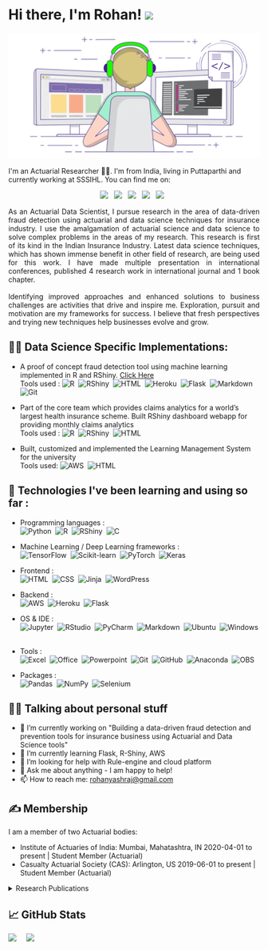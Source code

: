 # Hi there, I'm Rohan! <img src="https://raw.githubusercontent.com/MartinHeinz/MartinHeinz/master/wave.gif" width="30px">
<p align='center'>
<img src="img/header.gif">
</p>
<!-- 
I'm Rohan 👨‍💻 & I'm a actuarial researcher. I'm from India, living in Puttaparthi and currently working at SSSIHL. You can find me on [![Twitter][1.2]][1],  or on [![LinkedIn][3.2]][3].
-->

I'm an Actuarial Researcher 👨‍💻. I'm from India, living in Puttaparthi and currently working at SSSIHL. You can find me on:

<p align='center'>
    <a href="https://www.linkedin.com/in/rohanyashraj/">
        <img src="https://img.shields.io/badge/LinkedIn-0077B5?&style=for-the-badge&logo=linkedin&logoColor=white" /></a>&nbsp;&nbsp;
    <a href="https://www.researchgate.net/profile/Rohan_Gupta54">
        <img src="https://img.shields.io/badge/ResearchGate-00CCBB?style=for-the-badge&logo=researchgate&logoColor=white" /></a>&nbsp;&nbsp;
    <a href="https://orcid.org/0000-0003-2404-8036">
        <img src="https://img.shields.io/badge/ORCID-A6CE39?style=for-the-badge&logo=orcid&logoColor=white" /></a>&nbsp;&nbsp;
    <a href="https://www.instagram.com/rohanyashraj/">
        <img src="https://img.shields.io/badge/instagram-E4405F?&style=for-the-badge&logo=instagram&logoColor=white" /></a>&nbsp;&nbsp;
    <a href="https://www.facebook.com/rohanyashraj/">
        <img src="https://img.shields.io/badge/Facebook-1877F2?style=for-the-badge&logo=facebook&logoColor=white" /></a>&nbsp;&nbsp;
</p>

<p align='justify'>
As an Actuarial Data Scientist, I pursue research in the area of data-driven fraud detection using actuarial and data science techniques for insurance industry. I use the amalgamation of actuarial science and data science to solve complex problems in the areas of my research. This research is first of its kind in the Indian Insurance Industry. Latest data science techniques, which has shown immense benefit in other field of research, are being used for this work. I have made multiple presentation in international conferences, published 4 research work in international journal and 1 book chapter.
    <br/>
    <br/>
Identifying improved approaches and enhanced solutions to business challenges are activities that drive and inspire me. Exploration, pursuit and motivation are my frameworks for success. I believe that fresh perspectives and trying new techniques help businesses evolve and grow.
</p>

## 👨‍💻 Data Science Specific Implementations:

- A proof of concept fraud detection tool using machine learning implemented in R and RShiny. [Click Here](https://sssihltechactuarial.shinyapps.io/frauddetection/) <br/>
    Tools used : 
    ![R](https://img.shields.io/badge/R-276DC3?logo=r&logoColor=white)&nbsp;
    ![RShiny](https://img.shields.io/badge/R_Shiny-13B5EA?logo=r&logoColor=white)&nbsp;
    ![HTML](https://img.shields.io/badge/HTML-E34F26?logo=html5&logoColor=white)&nbsp;
    ![Heroku](https://img.shields.io/badge/Heroku-430098?logo=heroku&logoColor=white)&nbsp;
    ![Flask](https://img.shields.io/badge/Flask-000000?logo=flask&logoColor=white)&nbsp;
    ![Markdown](https://img.shields.io/badge/Markdown-333333?logo=markdown&logoColor=white)&nbsp;
    ![Git](https://img.shields.io/badge/Git-05122A?logo=git)&nbsp;
    
- Part of the core team which provides claims analytics for a world’s largest health insurance scheme. Built RShiny dashboard webapp for providing monthly claims analytics <br/>
    Tools used :
    ![R](https://img.shields.io/badge/R-276DC3?logo=r&logoColor=white)&nbsp;
    ![RShiny](https://img.shields.io/badge/R_Shiny-13B5EA?logo=r&logoColor=white)&nbsp;
    ![HTML](https://img.shields.io/badge/HTML-E34F26?logo=html5&logoColor=white)&nbsp;

- Built, customized and implemented the Learning Management System for the university<br/>
    Tools used:
    ![AWS](https://img.shields.io/badge/Amazon_AWS-232F3E?logo=amazon-aws&logoColor=white)&nbsp;
    ![HTML](https://img.shields.io/badge/HTML-E34F26?logo=html5&logoColor=white)&nbsp;


## 🔧 Technologies I've been learning and using so far :
- Programming languages : <br />
    ![Python](https://img.shields.io/badge/Python-3776AB?logo=python&logoColor=white)&nbsp;
    ![R](https://img.shields.io/badge/R-276DC3?logo=r&logoColor=white)&nbsp;
    ![RShiny](https://img.shields.io/badge/R_Shiny-13B5EA?logo=r&logoColor=white)&nbsp;
    ![C](https://img.shields.io/badge/C-A8B9CC?logo=c&logoColor=white)&nbsp;
    
- Machine Learning / Deep Learning frameworks : <br />
    ![TensorFlow](https://img.shields.io/badge/TensorFlow-FF6F00?logo=TensorFlow&logoColor=white)&nbsp;
    ![Scikit-learn](http://img.shields.io/badge/scikit--learn-F7931E?logo=scikit-learn&logoColor=white)&nbsp;
    ![PyTorch](http://img.shields.io/badge/PyTorch-EE4C2C?logo=pytorch&logoColor=white)&nbsp;
    ![Keras](https://img.shields.io/badge/Keras-D00000?logo=Keras&logoColor=white)&nbsp;
    
- Frontend : <br />
    ![HTML](https://img.shields.io/badge/HTML-E34F26?logo=html5&logoColor=white)&nbsp;
    ![CSS](https://img.shields.io/badge/CSS-1572B6?logo=css3&logoColor=white)&nbsp;
    ![Jinja](https://img.shields.io/badge/Jinja-B41717?logo=jinja&logoColor=white)&nbsp;
    ![WordPress](https://img.shields.io/badge/WordPress-21759B?logo=wordpress&logoColor=white)&nbsp;

- Backend : <br />
    ![AWS](https://img.shields.io/badge/Amazon_AWS-232F3E?logo=amazon-aws&logoColor=white)&nbsp;
    ![Heroku](https://img.shields.io/badge/Heroku-430098?logo=heroku&logoColor=white)&nbsp;
    ![Flask](https://img.shields.io/badge/Flask-000000?logo=flask&logoColor=white)&nbsp;
    
- OS & IDE : <br />
    ![Jupyter](https://img.shields.io/badge/Jupyter-333333?logo=Jupyter)&nbsp;
    ![RStudio](https://img.shields.io/badge/RStudio-75AADB?logo=rstudio&logoColor=white)&nbsp;
    ![PyCharm](https://img.shields.io/badge/PyCharm-000000?logo=pycharm&logoColor=white)&nbsp;
    ![Markdown](https://img.shields.io/badge/Markdown-333333?logo=markdown&logoColor=white)&nbsp;
    ![Ubuntu](https://img.shields.io/badge/Ubuntu-333333?logo=Ubuntu)&nbsp;
    ![Windows](https://img.shields.io/badge/Windows-333333?logo=Windows&logoColor=white)&nbsp;
    
- Tools : <br />
    ![Excel](https://img.shields.io/badge/MS_Excel-217346?logo=microsoft-excel&logoColor=white)&nbsp;
    ![Office](https://img.shields.io/badge/MS_Office-D83B01?logo=microsoft-office&logoColor=white)&nbsp;
    ![Powerpoint](https://img.shields.io/badge/MS_PowerPoint-B7472A?logo=microsoft-powerpoint&logoColor=white)&nbsp;
    ![Git](https://img.shields.io/badge/Git-05122A?logo=git)&nbsp;
    ![GitHub](https://img.shields.io/badge/GitHub-05122A?logo=github&logoColor=white)&nbsp;
    ![Anaconda](https://img.shields.io/badge/Anaconda-333333?logo=Anaconda)&nbsp;
    ![OBS](https://img.shields.io/badge/OBS_Studio-302E31?logo=obs-studio&logoColor=white)&nbsp;

- Packages : <br />
    ![Pandas](https://img.shields.io/badge/pandas-150458?logo=pandas&logoColor=white)&nbsp;
    ![NumPy](https://img.shields.io/badge/NumPy-013243?logo=numpy&logoColor=white)&nbsp;
    ![Selenium](https://img.shields.io/badge/Selenium-43B02A?logo=selenium&logoColor=white)&nbsp;

## 🤷‍♂️ Talking about personal stuff

- 🔭 I’m currently working on "Building a data-driven fraud detection and prevention tools for insurance business using Actuarial and Data Science tools"
- 🌱 I’m currently learning Flask, R-Shiny, AWS
- 🤔 I’m looking for help with Rule-engine and cloud platform
- 💬 Ask me about anything - I am happy to help!
- 📫 How to reach me: rohanyashraj@gmail.com

## &#x270d; Membership

I am a member of two Actuarial bodies:
- Institute of Actuaries of India: Mumbai, Mahatashtra, IN
2020-04-01 to present | Student Member (Actuarial)
- Casualty Actuarial Society (CAS): Arlington, US
2019-06-01 to present | Student Member (Actuarial)

<details>
    <summary>Research Publications</summary>
    
+ A Comparative Study of Using Various Machine Learning and Deep Learning-Based Fraud Detection Models For Universal Health Coverage Schemes. [Click Here](https://www.ijettjournal.org/Volume-69/Issue-3/IJETT-V69I3P216.pdf)
+ TGANs with Machine Learning Models in Automobile Insurance Fraud Detection and Comparative Study with Other Data Imbalance Techniques. [Click Here](https://www.ijrte.org/wp-content/uploads/papers/v9i5/E5277019521.pdf)
+ “A proposed unsupervised learning approach for fraud detection in automobile insurance using Apache Spark,” in International Virtual Conference on Distributed Computing, Intelligence & it’s Applications IVCDCIA, 2020.
+ A Proposed Model for Measuring Protection of Policyholders’ Interest at Industry Level, IRDAI Journal. [Click Here](https://www.irdai.gov.in/admincms/cms/uploadedfiles/Journal%20IRDAI%2028.02.2020.pdf)
+ Implementation of Correlation and Regression Models for Health Insurance Fraud in Covid-19 Environment using Actuarial and Data Science Techniques. [Click Here](https://www.ijrte.org/wp-content/uploads/papers/v9i3/C4686099320.pdf)
+ Implementation of a Predictive Model for Fraud Detection in Motor Insurance using Gradient Boosting Method and Validation with Actuarial Models. [Click Here](https://ieeexplore.ieee.org/document/9167733/)
+ A Framework for Comprehensive Fraud Management using Actuarial Techniques. [Click Here](https://www.ijser.org/researchpaper/A-Framework-for-Comprehensive-Fraud-Management-using-Actuarial-Techniques.pdf)
</details>

## &#x1f4c8; GitHub Stats

<div>
    <img align="top" src="https://github-readme-stats.vercel.app/api/top-langs/?username=RohanYashraj&layout=compact" />&nbsp;&nbsp;&nbsp;&nbsp;
    <img align="top" src="https://github-readme-stats.vercel.app/api?username=RohanYashraj&count_private=true&show_icons=true&theme=default&hide_rank=true&disable_animations=true&custom_title=Stats" />&nbsp;&nbsp;
</div>

<!-- Resources -->
<!-- Icons: https://simpleicons.org/ -->
<!-- GitHub Stats: https://github.com/anuraghazra/github-readme-stats -->
<!-- Emojis: https://emojipedia.org/emoji/ -->
<!-- HTML Emojis: https://www.fileformat.info/index.htm -->
<!-- Shields: https://shields.io/ -->
<!-- Awesome GitHub Profile README: https://github.com/abhisheknaiidu/awesome-github-profile-readme -->
